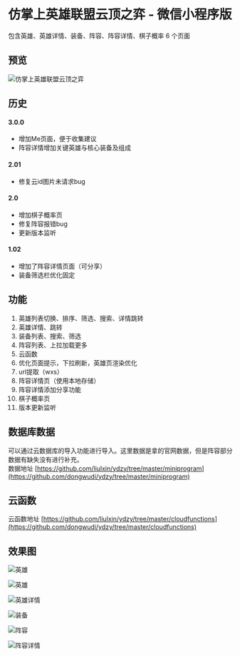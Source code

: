 # 仿掌上英雄联盟云顶之弈 - 微信小程序版

包含英雄、英雄详情、装备、阵容、阵容详情、棋子概率 6 个页面

## 预览
![仿掌上英雄联盟云顶之弈](https://upload-images.jianshu.io/upload_images/9279065-e296f0f617727d00.png?imageMogr2/auto-orient/strip%7CimageView2/2/w/1240)

## 历史

#### 3.0.0
- 增加Me页面，便于收集建议
- 阵容详情增加关键英雄与核心装备及组成

#### 2.01
- 修复云id图片未请求bug

#### 2.0
- 增加棋子概率页
- 修复阵容报错bug
- 更新版本监听

#### 1.02
- 增加了阵容详情页面（可分享）
- 装备筛选栏优化固定

## 功能
1. 英雄列表切换、排序、筛选、搜索、详情跳转
2. 英雄详情、跳转
3. 装备列表、搜索、筛选
4. 阵容列表、上拉加载更多
5. 云函数
6. 优化页面提示，下拉刷新，英雄页渲染优化
7. url提取（wxs）
8. 阵容详情页（使用本地存储）
9. 阵容详情添加分享功能
10. 棋子概率页
11. 版本更新监听

## 数据库数据
可以通过云数据库的导入功能进行导入。这里数据是拿的官网数据，但是阵容部分数据有缺失没有进行补充。  
数据地址 [https://github.com/liulxin/ydzy/tree/master/miniprogram](https://github.com/dongwudi/ydzy/tree/master/miniprogram)


## 云函数
云函数地址 [https://github.com/liulxin/ydzy/tree/master/cloudfunctions](https://github.com/dongwudi/ydzy/tree/master/cloudfunctions)

## 效果图
![英雄](https://upload-images.jianshu.io/upload_images/9279065-0eeb805886895b83.png?imageMogr2/auto-orient/strip%7CimageView2/2/w/1240)

![英雄](https://upload-images.jianshu.io/upload_images/9279065-a90257966cefcaf7.png?imageMogr2/auto-orient/strip%7CimageView2/2/w/1240)

![英雄详情](https://upload-images.jianshu.io/upload_images/9279065-aa16ae983e817d0c.png?imageMogr2/auto-orient/strip%7CimageView2/2/w/1240)

![装备](https://upload-images.jianshu.io/upload_images/9279065-1215480fca7d0a37.png?imageMogr2/auto-orient/strip%7CimageView2/2/w/1240)

![阵容](https://upload-images.jianshu.io/upload_images/9279065-892fd79392838e8e.png?imageMogr2/auto-orient/strip%7CimageView2/2/w/1240)

![阵容详情](https://upload-images.jianshu.io/upload_images/9279065-e91bf83787b97ec8.png?imageMogr2/auto-orient/strip%7CimageView2/2/w/1240)
